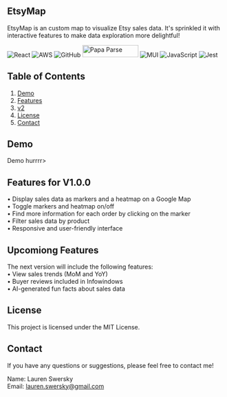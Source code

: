 ## EtsyMap 

EtsyMap is an custom map to visualize Etsy sales data. It's sprinkled it with interactive features to make data exploration more delightful!<br />



![React](https://img.shields.io/badge/react-%2320232a.svg?style=for-the-badge&logo=react&logoColor=%2361DAFB) ![AWS](https://img.shields.io/badge/AWS-%23FF9900.svg?style=for-the-badge&logo=amazon-aws&logoColor=white) ![GitHub](https://img.shields.io/badge/github-%23121011.svg?style=for-the-badge&logo=github&logoColor=white) <img src="https://blog.donazzon.com/wp-content/uploads/2020/06/image-12.png" alt="Papa Parse" style="height: 28px; width: 130px;"/> ![MUI](https://img.shields.io/badge/MUI-%230081CB.svg?style=for-the-badge&logo=mui&logoColor=white) ![JavaScript](https://img.shields.io/badge/javascript-%23323330.svg?style=for-the-badge&logo=javascript&logoColor=%23F7DF1E) ![Jest](https://img.shields.io/badge/-jest-%23C21325?style=for-the-badge&logo=jest&logoColor=white) <br />





## Table of Contents

1. [Demo](#demo)<br />
2. [Features](#features) <br />
3. [v2](#v2) <br />
4. [License](#license) <br /> 
5. [Contact](#contact)



 
## Demo

Demo hurrrr>




## Features for V1.0.0

• Display sales data as markers and a heatmap on a Google Map <br /> 
• Toggle markers and heatmap on/off<br />
• Find more information for each order by clicking on the marker<br />
• Filter sales data by product<br />
• Responsive and user-friendly interface<br />




## Upcomiong Features 

The next version will include the following features:<br />
• View sales trends (MoM and YoY)<br />
• Buyer reviews included in Infowindows<br />
• AI-generated fun facts about sales data<br />




## License

This project is licensed under the MIT License.




## Contact

If you have any questions or suggestions, please feel free to contact me!

Name: Lauren Swersky<br />
Email: lauren.swersky@gmail.com
